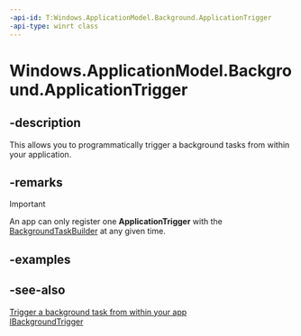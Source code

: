 ```yaml
---
-api-id: T:Windows.ApplicationModel.Background.ApplicationTrigger
-api-type: winrt class
---
```


<!-- Class syntax.
public class ApplicationTrigger : Windows.ApplicationModel.Background.IApplicationTrigger, Windows.ApplicationModel.Background.IBackgroundTrigger
-->

# Windows.ApplicationModel.Background.ApplicationTrigger

## -description
This allows you to programmatically trigger a background tasks from within your application.

## -remarks

> [!IMPORTANT]
> An app can only register one **ApplicationTrigger** with the [BackgroundTaskBuilder](https://docs.microsoft.com/uwp/api/Windows.ApplicationModel.Background.BackgroundTaskBuilder) at any given time.

## -examples

## -see-also

[Trigger a background task from within your app](trigger-background-task-from-app.md)  
[IBackgroundTrigger](ibackgroundtrigger.md)
